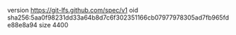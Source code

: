 version https://git-lfs.github.com/spec/v1
oid sha256:5aa0f98231dd33a64b8d7c6f302351166cb07977978305ad7fb965fde88e8a94
size 4400
